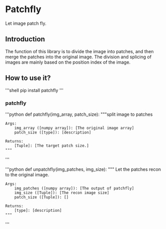 # Patchfly
Let image patch fly.

## Introduction
The function of this library is to divide the image into patches, and then merge the patches into the original image. The division and splicing of images are mainly based on the position index of the image.

## How to use it?
'''shell
 pip install patchfly
'''

### patchfly

'''python
def patchfly(img_array, patch_size):
    """split image to patches

    Args:
        img_array ([numpy array]): [The original image array]
        patch_size ([type]): [description]

    Returns:
        [Tuple]: [The target patch size.]
    """
'''


'''python
def unpatchfly(img_patches, img_size):
    """ Let the patches recon to the original image.

    Args:
        img_patches ([numpy array]): [The output of patchfly]
        img_size ([Tuple]): [The recon image size]
        patch_size ([Tuple]): []

    Returns:
        [type]: [description]
    """
'''